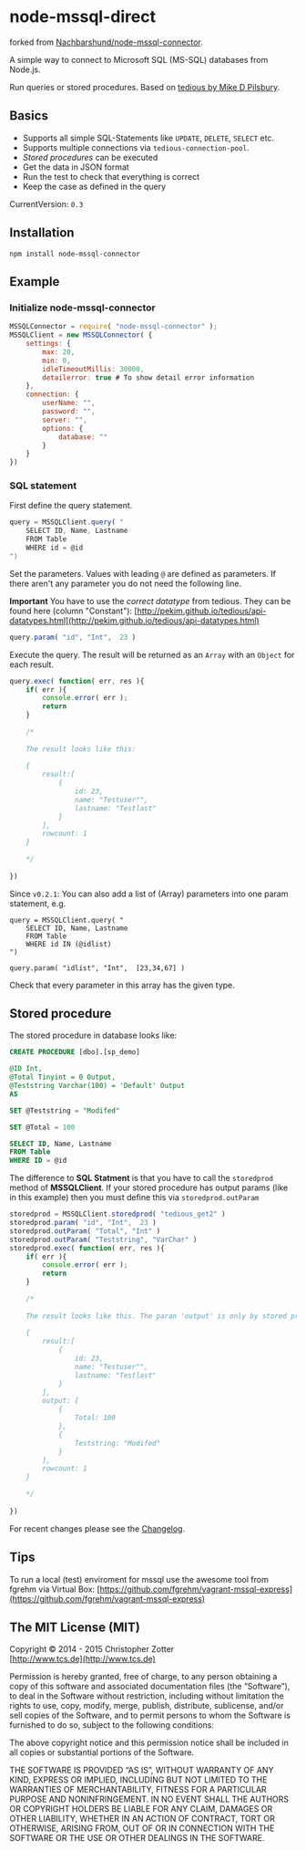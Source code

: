 # node-mssql-direct
forked from [Nachbarshund/node-mssql-connector](https://github.com/Nachbarshund/node-mssql-connector).

A simple way to connect to Microsoft SQL (MS-SQL) databases from Node.js.

Run queries or stored procedures. Based on [tedious by Mike D Pilsbury](http://pekim.github.io/tedious/index.html). 

## Basics
- Supports all simple SQL-Statements like `UPDATE`, `DELETE`, `SELECT` etc.
- Supports multiple connections via `tedious-connection-pool`.
- *Stored procedures* can be executed
- Get the data in JSON format
- Run the test to check that everything is correct
- Keep the case as defined in the query

CurrentVersion: `0.3`

## Installation

`npm install node-mssql-connector`


## Example

### Initialize node-mssql-connector

```js
MSSQLConnector = require( "node-mssql-connector" );
MSSQLClient = new MSSQLConnector( {
	settings: {
		max: 20,
		min: 0,
		idleTimeoutMillis: 30000,
		detailerror: true # To show detail error information
	},
	connection: {
		userName: "",
		password: "",
		server: "",
		options: {
			database: ""
		}
	}
})
```

### SQL statement  

First define the query statement.

```js
query = MSSQLClient.query( "
	SELECT ID, Name, Lastname
	FROM Table
	WHERE id = @id
")
```

Set the parameters. Values with leading `@` are defined as parameters.
If there aren't any parameter you do not need the following line.  
 
**Important** You have to use the *correct datatype* from tedious. They can be found here (column "Constant"): [http://pekim.github.io/tedious/api-datatypes.html](http://pekim.github.io/tedious/api-datatypes.html)

```js
query.param( "id", "Int",  23 )
```


Execute the query. The result will be returned as an `Array` with an `Object` for each result.


```js
query.exec( function( err, res ){
	if( err ){
		console.error( err );
		return
	}
	
	/*
	
	The result looks like this:
	
	{ 
		result:[ 
			{ 
   				id: 23,
       			name: "Testuser"",
       			lastname: "Testlast" 
       		} 
       	],
  		rowcount: 1 
  	}
  	
  	*/
	
})
```

Since `v0.2.1`:
You can also add a list of (Array) parameters into one param statement, e.g.

	query = MSSQLClient.query( "
		SELECT ID, Name, Lastname
		FROM Table
		WHERE id IN (@idlist)
	")

	query.param( "idlist", "Int",  [23,34,67] )

Check that every parameter in this array has the given type.

## Stored procedure

The stored procedure in database looks like:

```sql
CREATE PROCEDURE [dbo].[sp_demo] 

@ID Int,
@Total Tinyint = 0 Output,
@Teststring Varchar(100) = 'Default' Output
AS

SET @Teststring = "Modifed"

SET @Total = 100

SELECT ID, Name, Lastname
FROM Table
WHERE ID = @id
```

The difference to **SQL Statment** is that you have to call the `storedprod` method of **MSSQLClient**. If your stored procedure has output params (like in this example) then you must define this via `storedprod.outParam`

```js
storedprod = MSSQLClient.storedprod( "tedious_get2" )
storedprod.param( "id", "Int",  23 )
storedprod.outParam( "Total", "Int" )
storedprod.outParam( "Teststring", "VarChar" )
storedprod.exec( function( err, res ){
	if( err ){
		console.error( err );
		return
	}
	
	/*
	
	The result looks like this. The paran 'output' is only by stored procedures.
	
	{ 
		result:[ 
			{ 
   				id: 23,
       			name: "Testuser"",
       			lastname: "Testlast" 
       		} 
       	],
       	output: [ 
       		{ 
       			Total: 100 
       		}, 
       		{ 
       			Teststring: "Modifed" 
       		} 
       	],
  		rowcount: 1 
  	}
  	
  	*/
	
})

```
  
For recent changes please see the [Changelog](https://github.com/Nachbarshund/node-mssql-connector/blob/master/CHANGELOG.md).


## Tips
To run a local (test) enviroment for mssql use the awesome tool from fgrehm via Virtual Box: [https://github.com/fgrehm/vagrant-mssql-express](https://github.com/fgrehm/vagrant-mssql-express)

## The MIT License (MIT)

Copyright © 2014 - 2015 Christopher Zotter  
[http://www.tcs.de](http://www.tcs.de)

Permission is hereby granted, free of charge, to any person obtaining a copy of this software and associated documentation files (the “Software”), to deal in the Software without restriction, including without limitation the rights to use, copy, modify, merge, publish, distribute, sublicense, and/or sell copies of the Software, and to permit persons to whom the Software is furnished to do so, subject to the following conditions:

The above copyright notice and this permission notice shall be included in all copies or substantial portions of the Software.

THE SOFTWARE IS PROVIDED “AS IS”, WITHOUT WARRANTY OF ANY KIND, EXPRESS OR IMPLIED, INCLUDING BUT NOT LIMITED TO THE WARRANTIES OF MERCHANTABILITY, FITNESS FOR A PARTICULAR PURPOSE AND NONINFRINGEMENT. IN NO EVENT SHALL THE AUTHORS OR COPYRIGHT HOLDERS BE LIABLE FOR ANY CLAIM, DAMAGES OR OTHER LIABILITY, WHETHER IN AN ACTION OF CONTRACT, TORT OR OTHERWISE, ARISING FROM, OUT OF OR IN CONNECTION WITH THE SOFTWARE OR THE USE OR OTHER DEALINGS IN THE SOFTWARE.

